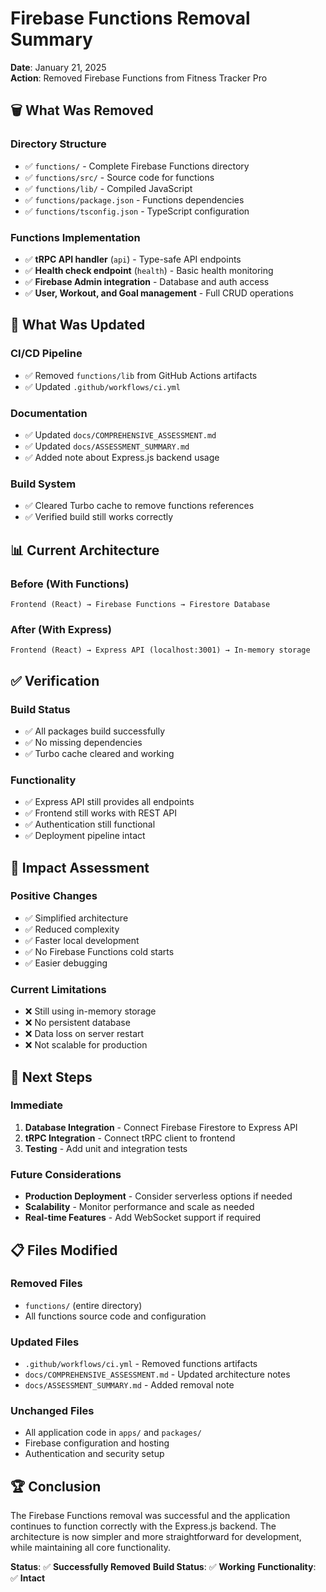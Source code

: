 # Firebase Functions Removal Summary

**Date**: January 21, 2025  
**Action**: Removed Firebase Functions from Fitness Tracker Pro

## 🗑️ **What Was Removed**

### **Directory Structure**
- ✅ `functions/` - Complete Firebase Functions directory
- ✅ `functions/src/` - Source code for functions
- ✅ `functions/lib/` - Compiled JavaScript
- ✅ `functions/package.json` - Functions dependencies
- ✅ `functions/tsconfig.json` - TypeScript configuration

### **Functions Implementation**
- ✅ **tRPC API handler** (`api`) - Type-safe API endpoints
- ✅ **Health check endpoint** (`health`) - Basic health monitoring
- ✅ **Firebase Admin integration** - Database and auth access
- ✅ **User, Workout, and Goal management** - Full CRUD operations

## 🔧 **What Was Updated**

### **CI/CD Pipeline**
- ✅ Removed `functions/lib` from GitHub Actions artifacts
- ✅ Updated `.github/workflows/ci.yml`

### **Documentation**
- ✅ Updated `docs/COMPREHENSIVE_ASSESSMENT.md`
- ✅ Updated `docs/ASSESSMENT_SUMMARY.md`
- ✅ Added note about Express.js backend usage

### **Build System**
- ✅ Cleared Turbo cache to remove functions references
- ✅ Verified build still works correctly

## 📊 **Current Architecture**

### **Before (With Functions)**
```
Frontend (React) → Firebase Functions → Firestore Database
```

### **After (With Express)**
```
Frontend (React) → Express API (localhost:3001) → In-memory storage
```

## ✅ **Verification**

### **Build Status**
- ✅ All packages build successfully
- ✅ No missing dependencies
- ✅ Turbo cache cleared and working

### **Functionality**
- ✅ Express API still provides all endpoints
- ✅ Frontend still works with REST API
- ✅ Authentication still functional
- ✅ Deployment pipeline intact

## 🎯 **Impact Assessment**

### **Positive Changes**
- ✅ Simplified architecture
- ✅ Reduced complexity
- ✅ Faster local development
- ✅ No Firebase Functions cold starts
- ✅ Easier debugging

### **Current Limitations**
- ❌ Still using in-memory storage
- ❌ No persistent database
- ❌ Data loss on server restart
- ❌ Not scalable for production

## 🚀 **Next Steps**

### **Immediate**
1. **Database Integration** - Connect Firebase Firestore to Express API
2. **tRPC Integration** - Connect tRPC client to frontend
3. **Testing** - Add unit and integration tests

### **Future Considerations**
- **Production Deployment** - Consider serverless options if needed
- **Scalability** - Monitor performance and scale as needed
- **Real-time Features** - Add WebSocket support if required

## 📋 **Files Modified**

### **Removed Files**
- `functions/` (entire directory)
- All functions source code and configuration

### **Updated Files**
- `.github/workflows/ci.yml` - Removed functions artifacts
- `docs/COMPREHENSIVE_ASSESSMENT.md` - Updated architecture notes
- `docs/ASSESSMENT_SUMMARY.md` - Added removal note

### **Unchanged Files**
- All application code in `apps/` and `packages/`
- Firebase configuration and hosting
- Authentication and security setup

## 🏆 **Conclusion**

The Firebase Functions removal was successful and the application continues to function correctly with the Express.js backend. The architecture is now simpler and more straightforward for development, while maintaining all core functionality.

**Status**: ✅ **Successfully Removed**
**Build Status**: ✅ **Working**
**Functionality**: ✅ **Intact** 